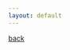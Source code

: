 ```yaml
---
layout: default
---
```

[back](./dataviz_home)


<!-- Load Leaflet -->
<link rel="stylesheet" href="https://unpkg.com/leaflet@1.3.4/dist/leaflet.css" integrity="sha512-puBpdR0798OZvTTbP4A8Ix/l+A4dHDD0DGqYW6RQ+9jxkRFclaxxQb/SJAWZfWAkuyeQUytO7+7N4QKrDh+drA==" crossorigin=""/>
<script
  src="https://code.jquery.com/jquery-2.2.4.min.js"
  integrity="sha256-BbhdlvQf/xTY9gja0Dq3HiwQF8LaCRTXxZKRutelT44="
  crossorigin="anonymous"></script>
<script src="https://unpkg.com/leaflet@1.3.4/dist/leaflet.js" integrity="sha512-nMMmRyTVoLYqjP9hrbed9S+FzjZHW5gY1TWCHA5ckwXZBadntCNs8kEqAWdrb9O7rxbCaA4lKTIWjDXZxflOcA==" crossorigin=""></script>
<script src="https://unpkg.com/@turf/turf@3.5.2/turf.min.js"></script>

<!-- Create an element where the map will take place -->
<div id="mapid"></div>

<style>
#mapid { height: 400px; }
</style>

<script>
 
// Initialize the map
// mapid is the id of the div where the map will appear
var map = L.map('mapid',{
  center: [51.76, -1.25],
  zoom: 12
 });
  
var mylayer = L.layerGroup().addTo(map);
var bg = L.tileLayer(
    'https://{s}.tile.openstreetmap.org/{z}/{x}/{y}.png', {
    attribution: 'Map data &copy; <a href="https://www.openstreetmap.org/">OpenStreetMap</a>'
    }).addTo(map);

  
//load GeoJSON from an external file
$.getJSON("https://raw.githubusercontent.com/Alickbird/Alickbird.github.io/main/oxfood.json", function( json ){
  L.geoJSON( json, {
    onEachFeature: addMyData,
  })
})
 
/*
function addMyData( feature, layer ){
  mylayer.addLayer(layer)
  // some other code can go here, like adding a popup with layer.bindPopup("Hello")
}
*/

function addMyData(feature,layer){
                        if (feature.geometry.type === 'Polygon') {
                            console.log('Polygon detected');
                            var centroid = turf.centroid(feature);
                            var lon = centroid.geometry.coordinates[0];
                            var lat = centroid.geometry.coordinates[1];
                            L.marker([lat,lon]).addTo(mylayer);
                        }
}

var basemapControl = {
  "OSM Basemap": bg, // an option to select a basemap (makes more sense if you have multiple basemaps)
}
var layerControl = {
  "Pubs": mylayer, // an option to show or hide the layer you created from geojson
}

// Add the control component, a layer list with checkboxes for operational layers and radio buttons for basemaps
L.control.layers(basemapControl,layerControl ).addTo( map )

  
</script>
